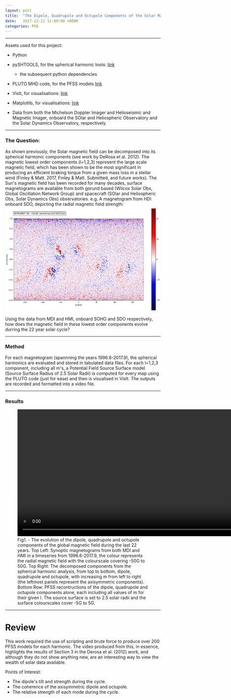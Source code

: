 ```yaml
---
layout: post
title:  "The Dipole, Quadrupole and Octupole Components of the Solar Magnetic Field Over 22 Years"
date:   2017-12-11 11:00:00 +0000
categories: PhD
---
```

---
Assets used for this project:
* Python
* pySHTOOLS, for the spherical harmonic tools: [link](https://shtools.oca.eu/shtools/index.html)
	* the subsequent python dependencies
* PLUTO MHD code, for the PFSS models [link](http://plutocode.ph.unito.it/)
* VisIt, for visualisations: [link](https://wci.llnl.gov/simulation/computer-codes/visit/downloads)
* Matplotlib, for visualisations: [link](https://matplotlib.org/index.html)

* Data from both the Michelson Doppler Imager and Helioseismic and Magnetic Imager, onboard the SOlar and Heliospheric Observatory and the Solar Dynamics Observatory, respectively.

---

### The Question:
As shown previously, the Solar magnetic field can be decomposed into its spherical harmonic components (see work by DeRosa et al. 2012). The magnetic lowest order components (l=1,2,3) represent the large scale magnetic field, which has been shown to be the most significant in producing an efficient braking torque from a given mass loss in a stellar wind (Finley & Matt. 2017, Finley & Matt. Submitted, and future works). The Sun's magnetic field has been recorded for many decades, surface magnetograms are available from both gorund based (Wilcox Solar Obs, Global Oscillation Network Group) and spacecraft (SOlar and Heliospheric Obs, Solar Dynamics Obs) observatories. e.g. A magnetogram from HDI onboard SDO, depicting the radial magnetic field strength:
<img src="/images/MagData/SolarMagnetogram_HDI2196.png" height='340' align="middle">


Using the data from MDI and HMI, onboard SOHO and SDO respectively, how does the magnetic field in these lowest order components evolve durring the 22 year solar cycle?

---

### Method

For each magnetogram (spannning the years 1996.6-2017.9), the spherical harmonics are evaluated and stored in tabulated data files. For each l=1,2,3 component, including all m's, a Potential Field Source Surface model (Source Surface Radius of 2.5 Solar Radii) is computed for every map using the PLUTO code (just for ease) and then is visualised in VisIt. The outputs are recorded and formatted into a video file.

---

### Results
<figure>
    <video controls height="410" autoplay='' loop='' align='center'>
      <source src="/images/Videos/Adam_Sol_v2.mp4" type="video/mp4">
    </video>
    <figcaption>Fig1. - The evolution of the dipole, quadrupole and octupole components of the global magnetic field during the last 22 years. Top Left: Synoptic magnetograms from both MDI and HMI in a timeseries from 1996.6-2017.9, the colour represents the radial magnetic field with the colourscale covering -50G to 50G. Top Right: The decomposed components from the spherical harmonic analysis, from top to bottom, dipole, quadrupole and octupole, with increasing m from left to right (the leftmost panels represent the axisymmetric components). Bottom Row: PFSS recontructions of the dipole, quadrupole and octupole components alone, each including all values of m for their given l. The source surface is set to 2.5 solar radii and the surface colourscales cover -5G to 5G.</figcaption>
</figure>

---

# Review

This work required the use of scripting and brute force to produce over 200 PFSS models for each harmonic. The video produced from this, in essence, highlights the results of Section 3 in the Derosa et al. (2012) work, and although they do not show anything new, are an interesting way to view the wealth of solar data available. 

Points of Interest:
* The dipole's tilt and strength during the cycle.
* The coherence of the axisymmetric dipole and octupole.
* The relative strength of each mode during the cycle.

